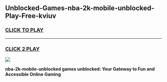 
## Unblocked-Games-nba-2k-mobile-unblocked-Play-Free-kviuv
<h3>
<a href="https://premium76.site?title=nba-2k-mobile-unblocked&ref=10A">CLICK TO PLAY</a></h3>
<hr>

<h3>
<a href="https://premium76.site?title=nba-2k-mobile-unblocked&ref=10A">CLICK 2 PLAY</a>
  
</h3>

<a href="https://premium76.site?title=nba-2k-mobile-unblocked&ref=10A"><img src="https://clearcache.store/games.png"></a>


**nba-2k-mobile-unblocked games unblocked: Your Gateway to Fun and Accessible Online Gaming**
